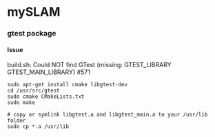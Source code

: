 # mySLAM

### gtest package
#### Issue
build.sh: Could NOT find GTest (missing: GTEST_LIBRARY GTEST_MAIN_LIBRARY) #571


```
sudo apt-get install cmake libgtest-dev
cd /usr/src/gtest
sudo cmake CMakeLists.txt
sudo make
 
# copy or symlink libgtest.a and libgtest_main.a to your /usr/lib folder
sudo cp *.a /usr/lib
```
